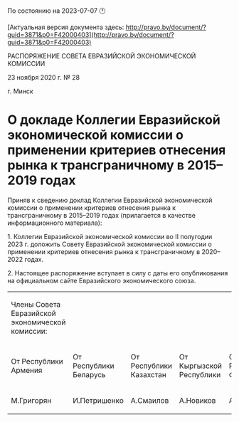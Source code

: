 По состоянию на 2023-07-07 &#x1F550;

[Актуальная версия документа здесь: http://pravo.by/document/?guid=3871&p0=F42000403](http://pravo.by/document/?guid=3871&p0=F42000403)

<p>РАСПОРЯЖЕНИЕ СОВЕТА ЕВРАЗИЙСКОЙ ЭКОНОМИЧЕСКОЙ КОМИССИИ</p>
<p>23 ноября 2020 г. № 28</p>
<p>г. Минск</p>
<h1>О докладе Коллегии Евразийской экономической комиссии о применении критериев отнесения рынка к трансграничному в 2015–2019 годах</h1>
<p>Приняв к сведению доклад Коллегии Евразийской экономической комиссии о применении критериев отнесения рынка к трансграничному в 2015–2019 годах (прилагается в качестве информационного материала):</p>
<p>1. Коллегии Евразийской экономической комиссии во II полугодии 2023 г. доложить Совету Евразийской экономической комиссии о применении критериев отнесения рынка к трансграничному в 2020–2022 годах.</p>
<p>2. Настоящее распоряжение вступает в силу с даты его опубликования на официальном сайте Евразийского экономического союза.</p>
<p></p>
<table>
<tr><td><p>Члены Совета Евразийской экономической комиссии:</p></td></tr>
<tr>
<td><p>От Республики Армения</p></td>
<td><p>От Республики Беларусь</p></td>
<td><p>От Республики Казахстан</p></td>
<td><p>От Кыргызской Республики</p></td>
<td><p>От Российской Федерации</p></td>
</tr>
<tr>
<td><p>М.Григорян</p></td>
<td><p>И.Петришенко</p></td>
<td><p>А.Смаилов</p></td>
<td><p>А.Новиков</p></td>
<td><p>А.Оверчук</p></td>
</tr>
</table>
<p></p>